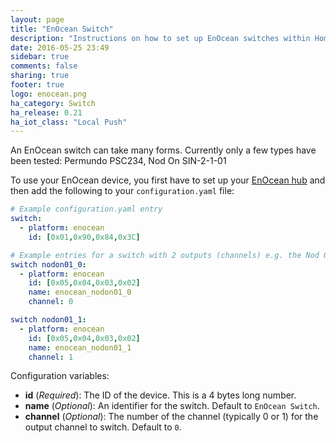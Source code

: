 ```yaml
---
layout: page
title: "EnOcean Switch"
description: "Instructions on how to set up EnOcean switches within Home Assistant."
date: 2016-05-25 23:49
sidebar: true
comments: false
sharing: true
footer: true
logo: enocean.png
ha_category: Switch
ha_release: 0.21
ha_iot_class: "Local Push"
---
```


An EnOcean switch can take many forms. Currently only a few types have been tested: Permundo PSC234, Nod On SIN-2-1-01


To use your EnOcean device, you first have to set up your [EnOcean hub](/components/enocean/) and then add the following to your `configuration.yaml` file:

```yaml
# Example configuration.yaml entry
switch:
  - platform: enocean
    id: [0x01,0x90,0x84,0x3C]

# Example entries for a switch with 2 outputs (channels) e.g. the Nod On SIN-2-1-01
switch nodon01_0:
  - platform: enocean
    id: [0x05,0x04,0x03,0x02]
    name: enocean_nodon01_0
    channel: 0

switch nodon01_1:
  - platform: enocean
    id: [0x05,0x04,0x03,0x02]
    name: enocean_nodon01_1
    channel: 1
```

Configuration variables:

- **id** (*Required*): The ID of the device. This is a 4 bytes long number.
- **name** (*Optional*): An identifier for the switch. Default to `EnOcean Switch`.
- **channel** (*Optional*): The number of the channel (typically 0 or 1) for the output channel to switch. Default to `0`.
